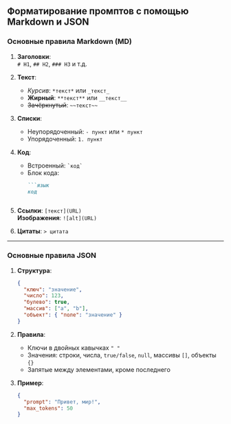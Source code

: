 ## Форматирование промптов с помощью Markdown и JSON

### Основные правила Markdown (MD)

1. **Заголовки**:  
   `# H1`, `## H2`, `### H3` и т.д.

2. **Текст**:  
   - *Курсив*: `*текст*` или `_текст_`  
   - **Жирный**: `**текст**` или `__текст__`  
   - ~~Зачёркнутый~~: `~~текст~~`

3. **Списки**:  
   - Неупорядоченный: `- пункт` или `* пункт`  
   - Упорядоченный: `1. пункт`

4. **Код**:  
   - Встроенный: `` `код` ``  
   - Блок кода:  
     ```md  
     ```язык  
     код  
     ```  
     ```

5. **Ссылки**: `[текст](URL)`  
   **Изображения**: `![alt](URL)`

6. **Цитаты**: `> цитата`  

---

### Основные правила JSON

1. **Структура**:  
   ```json  
   {  
     "ключ": "значение",  
     "число": 123,  
     "булево": true,  
     "массив": ["a", "b"],  
     "объект": { "поле": "значение" }  
   }  
   ```

2. **Правила**:  
   - Ключи в двойных кавычках `" "`  
   - Значения: строки, числа, `true/false`, `null`, массивы `[]`, объекты `{}`  
   - Запятые между элементами, кроме последнего  

3. **Пример**:  
   ```json  
   {  
     "prompt": "Привет, мир!",  
     "max_tokens": 50  
   }  
   ```

